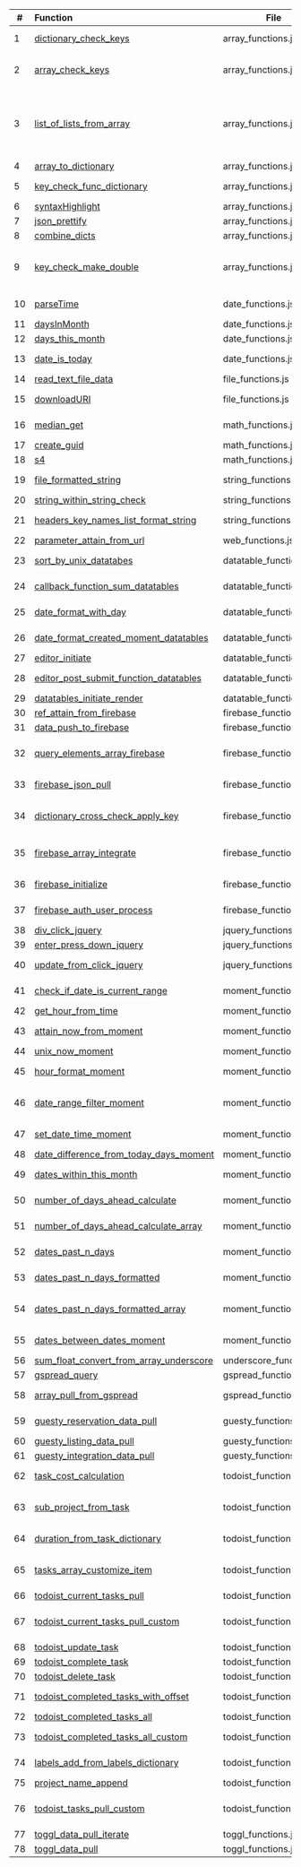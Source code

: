 | # | Function | File | Definition |
|---|:----|---|-------------|
| 1 | [dictionary_check_keys](http://cruzco.site44.com/streak.html) | array_functions.js | checks if item has a key and gives it null if not|
| 2 | [array_check_keys](http://cruzco.site44.com/streak.html) | array_functions.js | checks if item has a key and gives it null if not (for the whole array)|
| 3 | [list_of_lists_from_array](http://cruzco.site44.com/streak.html) | array_functions.js |  turn an array  e.g. list of dictionaries into a list of lists because certain functions such as datatables takes an input of a list of lists|
| 4 | [array_to_dictionary](http://cruzco.site44.com/streak.html) | array_functions.js | convert array to dictionary|
| 5 | [key_check_func_dictionary](http://cruzco.site44.com/streak.html) | array_functions.js | check if key has a value and if not, add it a value|
| 6 | [syntaxHighlight](http://cruzco.site44.com/streak.html) | array_functions.js | highlights syntax|
| 7 | [json_prettify](http://cruzco.site44.com/streak.html) | array_functions.js |  prettifies the json or the list|
| 8 | [combine_dicts](http://cruzco.site44.com/streak.html) | array_functions.js | combines dictionaries|
| 9 | [key_check_make_double](http://cruzco.site44.com/streak.html) | array_functions.js | check if the dictionary has two layers of key down and then pull and turn it to null to avoid error|
| 10 | [parseTime](http://cruzco.site44.com/streak.html) | date_functions.js | parses a time such as 1:00PM|
| 11 | [daysInMonth ](http://cruzco.site44.com/streak.html) | date_functions.js | gives days in the month|
| 12 | [days_this_month](http://cruzco.site44.com/streak.html) | date_functions.js | number of days this month|
| 13 | [date_is_today](http://cruzco.site44.com/streak.html) | date_functions.js | returns true if the date is todays date|
| 14 | [read_text_file_data](http://cruzco.site44.com/streak.html) | file_functions.js | read directly from a text file|
| 15 | [downloadURI](http://cruzco.site44.com/streak.html) | file_functions.js | convert a downloadable data url into a download|
| 16 | [median_get](http://cruzco.site44.com/streak.html) | math_functions.js | get the median from list of numbers|
| 17 | [create_guid](http://cruzco.site44.com/streak.html) | math_functions.js | create g unique identifier|
| 18 | [s4](http://cruzco.site44.com/streak.html) | math_functions.js | nction create_guid() {|
| 19 | [file_formatted_string](http://cruzco.site44.com/streak.html) | string_functions.js | convert stirng to fromatted string |
| 20 | [string_within_string_check](http://cruzco.site44.com/streak.html) | string_functions.js | |
| 21 | [headers_key_names_list_format_string](http://cruzco.site44.com/streak.html) | string_functions.js | convert stirng to fromatted string |
| 22 | [parameter_attain_from_url](http://cruzco.site44.com/streak.html) | web_functions.js | get url parameter |
| 23 | [sort_by_unix_datatabes](http://cruzco.site44.com/streak.html) | datatable_functions.js | this should go at top of datatables|
| 24 | [callback_function_sum_datatables](http://cruzco.site44.com/streak.html) | datatable_functions.js | based on filter from table , update a funciton|
| 25 | [date_format_with_day](http://cruzco.site44.com/streak.html) | datatable_functions.js | format the datatables date with the date|
| 26 | [date_format_created_moment_datatables](http://cruzco.site44.com/streak.html) | datatable_functions.js | format the date as its created|
| 27 | [editor_initiate](http://cruzco.site44.com/streak.html) | datatable_functions.js | |
| 28 | [editor_post_submit_function_datatables](http://cruzco.site44.com/streak.html) | datatable_functions.js | process the response from the psot submit|
| 29 | [datatables_initiate_render](http://cruzco.site44.com/streak.html) | datatable_functions.js | |
| 30 | [ref_attain_from_firebase](http://cruzco.site44.com/streak.html) | firebase_functions.js | pull ref from firebase|
| 31 | [data_push_to_firebase](http://cruzco.site44.com/streak.html) | firebase_functions.js | push data to firebase|
| 32 | [query_elements_array_firebase](http://cruzco.site44.com/streak.html) | firebase_functions.js | query the contacts ref and run the process_func on the results|
| 33 | [firebase_json_pull](http://cruzco.site44.com/streak.html) | firebase_functions.js | pulls straight json if the firebase is open|
| 34 | [dictionary_cross_check_apply_key](http://cruzco.site44.com/streak.html) | firebase_functions.js | purpose is to check one dictionary against another and update it |
| 35 | [firebase_array_integrate](http://cruzco.site44.com/streak.html) | firebase_functions.js | purpose is to sync firebase array with regular array across keys|
| 36 | [firebase_initialize](http://cruzco.site44.com/streak.html) | firebase_functions.js |  initialize the firebase instance|
| 37 | [firebase_auth_user_process](http://cruzco.site44.com/streak.html) | firebase_functions.js | authenticate the user that has been authed|
| 38 | [div_click_jquery](http://cruzco.site44.com/streak.html) | jquery_functions.js | click on a button|
| 39 | [enter_press_down_jquery](http://cruzco.site44.com/streak.html) | jquery_functions.js | press enter when clicked|
| 40 | [update_from_click_jquery](http://cruzco.site44.com/streak.html) | jquery_functions.js | function that uses jquery to run a function from a click|
| 41 | [check_if_date_is_current_range](http://cruzco.site44.com/streak.html) | moment_functions.js | check if the day is today, 'year, month, week, minute'|
| 42 | [get_hour_from_time](http://cruzco.site44.com/streak.html) | moment_functions.js | get hour from time|
| 43 | [attain_now_from_moment](http://cruzco.site44.com/streak.html) | moment_functions.js | get the current time from moment|
| 44 | [unix_now_moment](http://cruzco.site44.com/streak.html) | moment_functions.js | return unix now moment|
| 45 | [hour_format_moment](http://cruzco.site44.com/streak.html) | moment_functions.js | return hour-minute format using moment|
| 46 | [date_range_filter_moment](http://cruzco.site44.com/streak.html) | moment_functions.js | filter a certain date for current time range such as today, this month etc.|
| 47 | [set_date_time_moment](http://cruzco.site44.com/streak.html) | moment_functions.js | set the hour from a given day|
| 48 | [date_difference_from_today_days_moment](http://cruzco.site44.com/streak.html) | moment_functions.js | |
| 49 | [dates_within_this_month](http://cruzco.site44.com/streak.html) | moment_functions.js | dates that are within this month|
| 50 | [number_of_days_ahead_calculate](http://cruzco.site44.com/streak.html) | moment_functions.js | return a list of days in the future |
| 51 | [number_of_days_ahead_calculate_array](http://cruzco.site44.com/streak.html) | moment_functions.js | return a list of days in the future. This returns an array |
| 52 | [dates_past_n_days](http://cruzco.site44.com/streak.html) | moment_functions.js | return list of days in the past|
| 53 | [dates_past_n_days_formatted](http://cruzco.site44.com/streak.html) | moment_functions.js | return list of days in the past but strf formatted|
| 54 | [dates_past_n_days_formatted_array](http://cruzco.site44.com/streak.html) | moment_functions.js | return list of days in the past but strf formatted. This is as an array.|
| 55 | [dates_between_dates_moment](http://cruzco.site44.com/streak.html) | moment_functions.js | pulls the dates between two dates|
| 56 | [sum_float_convert_from_array_underscore](http://cruzco.site44.com/streak.html) | underscore_functions.js |  get sum from array with key|
| 57 | [gspread_query](http://cruzco.site44.com/streak.html) | gspread_functions.js | query google spreadsheets|
| 58 | [array_pull_from_gspread](http://cruzco.site44.com/streak.html) | gspread_functions.js | query from gspread directly using api key|
| 59 | [guesty_reservation_data_pull](http://cruzco.site44.com/streak.html) | guesty_functions.js |  The below function pulls the data from the guesty|
| 60 | [guesty_listing_data_pull](http://cruzco.site44.com/streak.html) | guesty_functions.js | |
| 61 | [guesty_integration_data_pull](http://cruzco.site44.com/streak.html) | guesty_functions.js | |
| 62 | [task_cost_calculation](http://cruzco.site44.com/streak.html) | todoist_functions.js | calculate the cost of the task at 15 dollar per rate|
| 63 | [sub_project_from_task](http://cruzco.site44.com/streak.html) | todoist_functions.js | return the sub project by parsing it out from the colon|
| 64 | [duration_from_task_dictionary](http://cruzco.site44.com/streak.html) | todoist_functions.js | return duration from the task name|
| 65 | [tasks_array_customize_item](http://cruzco.site44.com/streak.html) | todoist_functions.js | customize each dictionary of todoist task for additional attributes|
| 66 | [todoist_current_tasks_pull](http://cruzco.site44.com/streak.html) | todoist_functions.js | get current tasks |
| 67 | [todoist_current_tasks_pull_custom](http://cruzco.site44.com/streak.html) | todoist_functions.js | get current tasks customized with project name and label name|
| 68 | [todoist_update_task](http://cruzco.site44.com/streak.html) | todoist_functions.js | update tasks|
| 69 | [todoist_complete_task](http://cruzco.site44.com/streak.html) | todoist_functions.js | completes todoist task|
| 70 | [todoist_delete_task](http://cruzco.site44.com/streak.html) | todoist_functions.js | deletes todoist task|
| 71 | [todoist_completed_tasks_with_offset](http://cruzco.site44.com/streak.html) | todoist_functions.js | child function of todoist_completed_tasks_all|
| 72 | [todoist_completed_tasks_all](http://cruzco.site44.com/streak.html) | todoist_functions.js | pulls all of todoist tasks |
| 73 | [todoist_completed_tasks_all_custom](http://cruzco.site44.com/streak.html) | todoist_functions.js | pulls all the todoist tasks and customizes each item|
| 74 | [labels_add_from_labels_dictionary](http://cruzco.site44.com/streak.html) | todoist_functions.js | converts minute labels to minutes|
| 75 | [project_name_append](http://cruzco.site44.com/streak.html) | todoist_functions.js | |
| 76 | [todoist_tasks_pull_custom](http://cruzco.site44.com/streak.html) | todoist_functions.js | get dictionary of current_tasks and completed_tasks|
| 77 | [toggl_data_pull_iterate](http://cruzco.site44.com/streak.html) | toggl_functions.js | |
| 78 | [toggl_data_pull](http://cruzco.site44.com/streak.html) | toggl_functions.js | |
